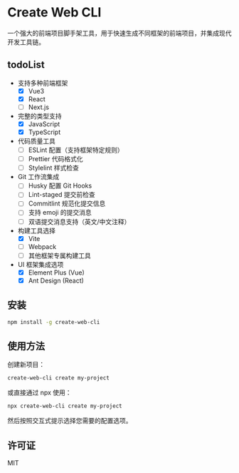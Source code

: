 # Create Web CLI

一个强大的前端项目脚手架工具，用于快速生成不同框架的前端项目，并集成现代开发工具链。

## todoList

- 支持多种前端框架
  - [x] Vue3
  - [x] React
  - [ ] Next.js
- 完整的类型支持
  - [x] JavaScript
  - [x] TypeScript
- 代码质量工具
  - [ ] ESLint 配置（支持框架特定规则）
  - [ ] Prettier 代码格式化
  - [ ] Stylelint 样式检查
- Git 工作流集成
  - [ ] Husky 配置 Git Hooks
  - [ ] Lint-staged 提交前检查
  - [ ] Commitlint 规范化提交信息
  - [ ] 支持 emoji 的提交消息
  - [ ] 双语提交消息支持（英文/中文注释）
- 构建工具选择
  - [x] Vite
  - [ ] Webpack
  - [ ] 其他框架专属构建工具
- UI 框架集成选项
  - [x] Element Plus (Vue)
  - [x] Ant Design (React)

## 安装

```bash
npm install -g create-web-cli
```

## 使用方法

创建新项目：

```bash
create-web-cli create my-project
```

或直接通过 npx 使用：

```bash
npx create-web-cli create my-project
```

然后按照交互式提示选择您需要的配置选项。

## 许可证

MIT 